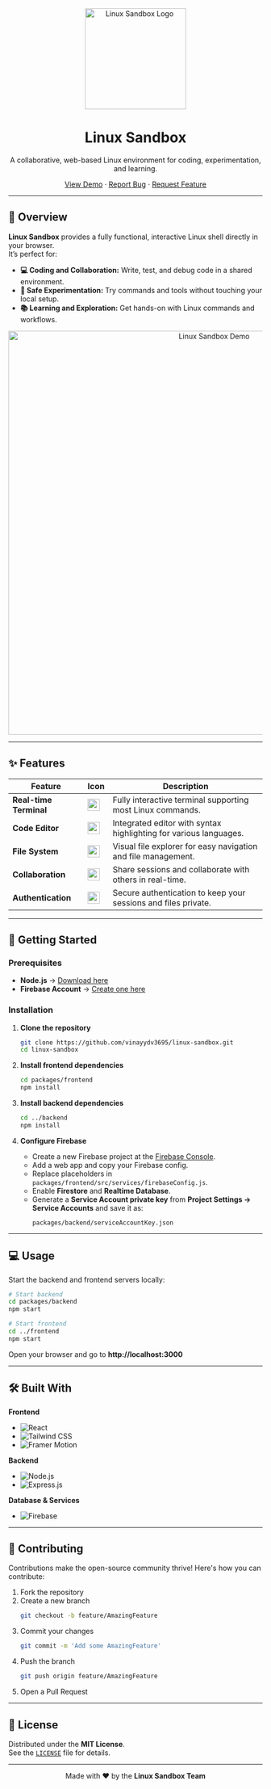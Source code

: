 <div align="center">
  <img src="https://firebasestorage.googleapis.com/v0/b/linux-sandbox-5e1f3.appspot.com/o/logo.png?alt=media&token=31345245-c363-49b5-8531-933f033b2254" alt="Linux Sandbox Logo" width="200"/>
  <h1>Linux Sandbox</h1>
  <p>
    A collaborative, web-based Linux environment for coding, experimentation, and learning.
  </p>
  <p>
    <a href="https://linux-sandbox-5e1f3.web.app/">View Demo</a>
    ·
    <a href="https://github.com/vinayydv3695/linux-sandbox/issues">Report Bug</a>
    ·
    <a href="https://github.com/vinayydv3695/linux-sandbox/issues">Request Feature</a>
  </p>
</div>

---

## 🌟 Overview

**Linux Sandbox** provides a fully functional, interactive Linux shell directly in your browser.  
It’s perfect for:

- **💻 Coding and Collaboration:** Write, test, and debug code in a shared environment.
- **🧪 Safe Experimentation:** Try commands and tools without touching your local setup.
- **📚 Learning and Exploration:** Get hands-on with Linux commands and workflows.

<div align="center">
  <img src="https://firebasestorage.googleapis.com/v0/b/linux-sandbox-5e1f3.appspot.com/o/demo.gif?alt=media&token=ea45b51a-4b43-4a9a-a81b-9b1c6d7e9e4a" alt="Linux Sandbox Demo" width="800"/>
</div>

---

## ✨ Features

| Feature                | Icon                                                                                                                                                     | Description                                                                 |
|------------------------|----------------------------------------------------------------------------------------------------------------------------------------------------------|-------------------------------------------------------------------------------|
| **Real-time Terminal** | <img src="https://cdn.jsdelivr.net/gh/simple-icons/simple-icons/icons/gnubash.svg" width="24"/>                                                          | Fully interactive terminal supporting most Linux commands.                   |
| **Code Editor**        | <img src="https://cdn.jsdelivr.net/gh/devicons/devicon/icons/vscode/vscode-original.svg" width="24"/>                                                    | Integrated editor with syntax highlighting for various languages.            |
| **File System**        | <img src="https://cdn.jsdelivr.net/gh/devicons/devicon/icons/folder/folder-original.svg" width="24"/>                                                    | Visual file explorer for easy navigation and file management.                |
| **Collaboration**      | <img src="https://cdn.jsdelivr.net/gh/simple-icons/simple-icons/icons/microsoftteams.svg" width="24"/>                                                  | Share sessions and collaborate with others in real-time.                     |
| **Authentication**     | <img src="https://cdn.jsdelivr.net/gh/simple-icons/simple-icons/icons/lock.svg" width="24"/>                                                             | Secure authentication to keep your sessions and files private.               |

---

## 🚀 Getting Started

### **Prerequisites**

- **Node.js** → [Download here](https://nodejs.org/)  
- **Firebase Account** → [Create one here](https://firebase.google.com/)

### **Installation**

1. **Clone the repository**

   ```sh
   git clone https://github.com/vinayydv3695/linux-sandbox.git
   cd linux-sandbox
   ```

2. **Install frontend dependencies**

   ```sh
   cd packages/frontend
   npm install
   ```

3. **Install backend dependencies**

   ```sh
   cd ../backend
   npm install
   ```

4. **Configure Firebase**
   - Create a new Firebase project at the [Firebase Console](https://console.firebase.google.com/).
   - Add a web app and copy your Firebase config.
   - Replace placeholders in `packages/frontend/src/services/firebaseConfig.js`.
   - Enable **Firestore** and **Realtime Database**.
   - Generate a **Service Account private key** from **Project Settings → Service Accounts** and save it as:
     ```
     packages/backend/serviceAccountKey.json
     ```

---

## 💻 Usage

Start the backend and frontend servers locally:

```sh
# Start backend
cd packages/backend
npm start

# Start frontend
cd ../frontend
npm start
```

Open your browser and go to **http://localhost:3000**

---

## 🛠️ Built With

**Frontend**

- ![React](https://img.shields.io/badge/React-20232A?style=for-the-badge&logo=react&logoColor=61DAFB)
- ![Tailwind CSS](https://img.shields.io/badge/Tailwind_CSS-38B2AC?style=for-the-badge&logo=tailwind-css&logoColor=white)
- ![Framer Motion](https://img.shields.io/badge/Framer_Motion-0055FF?style=for-the-badge&logo=framer&logoColor=white)

**Backend**

- ![Node.js](https://img.shields.io/badge/Node.js-339933?style=for-the-badge&logo=nodedotjs&logoColor=white)
- ![Express.js](https://img.shields.io/badge/Express.js-000000?style=for-the-badge&logo=express&logoColor=white)

**Database & Services**

- ![Firebase](https://img.shields.io/badge/Firebase-FFCA28?style=for-the-badge&logo=firebase&logoColor=black)

---

## 🤝 Contributing

Contributions make the open-source community thrive! Here's how you can contribute:

1. Fork the repository  
2. Create a new branch  
   ```sh
   git checkout -b feature/AmazingFeature
   ```
3. Commit your changes  
   ```sh
   git commit -m 'Add some AmazingFeature'
   ```
4. Push the branch  
   ```sh
   git push origin feature/AmazingFeature
   ```
5. Open a Pull Request

---

## 📜 License

Distributed under the **MIT License**.  
See the [`LICENSE`](LICENSE) file for details.

---

<div align="center">
  <p>
    Made with ❤️ by the <strong>Linux Sandbox Team</strong>
  </p>
</div>